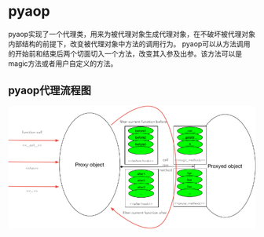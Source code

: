 # pyaop
pyaop实现了一个代理类，用来为被代理对象生成代理对象，在不破坏被代理对象内部结构的前提下，改变被代理对象中方法的调用行为。
pyaop可以从方法调用的开始前和结束后两个切面切入一个方法，改变其入参及出参。该方法可以是magic方法或者用户自定义的方法。

## pyaop代理流程图
![](https://github.com/ShichaoMa/pyaop/blob/master/resources/pyaop.jpg)